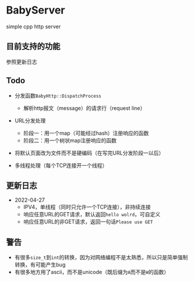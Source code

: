 # BabyServer
simple cpp http server



## 目前支持的功能

参照更新日志



## Todo

- 分发函数`BabyHttp::DispatchProcess`
    - 解析http报文（message）的请求行（request line）

- URL分发处理
    - 阶段一：用一个map（可能经过hash）注册响应的函数
    - 阶段二：用一个树状map注册响应的函数
- 将默认页面改为文件而不是硬编码（在写完URL分发阶段一以后）
- 多线程处理（每个TCP连接开一个线程）



## 更新日志

- 2022-04-27
    - IPV4，单线程（同时只允许一个TCP连接），非持续连接
    - 响应任意URL的GET请求，默认返回`hello wolrd`，可自定义
    - 响应任意URL的非GET请求，返回一句话`Please use GET`




## 警告

- 有很多`size_t`到`int`的转换，因为对网络编程不是太熟悉，所以只是简单强制转换，有可能产生bug
- 有很多地方用了ascii，而不是unicode（既后缀为`A`而不是`W`的函数）

